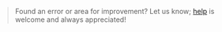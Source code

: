 > Found an error or area for improvement? Let us know; [help](https://github.com/aidanjohnson/dt7816/blob/master/.github/CONTRIBUTING.md) is welcome and always appreciated! 